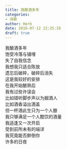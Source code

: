 ```yaml
---  
title: 我酿酒多年  
categories:  
- 诗歌  
author: Herb  
date: 2016-07-12 22:25:19  
draft: true
---  
```

我酿酒多年  
饱受冷落与铺埋  
失了自我信念  
我想我只适合陈放  
遗忘后破碎，破碎后消失  
这是我较好的安排    
在我开始酿熟后  
我有过些许误会  
比如错听脚步声以为掘酒人  
比如酒香溢出酒盖    
但一杯酒此生只为一个人酿  
我只够满足一个人酣饮的酒量  
我适逢又一次开启  
受到前所未有的端详  
我究竟能否醉倒你  
许多的日夜